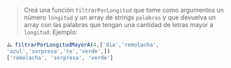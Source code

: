 > Creá una función `filtrarPorLongitud` que tome como argumentos un número `longitud` y un array de strings `palabras` y que devuelva un array con las palabras que tengan una cantidad de letras mayor a `longitud`. Ejemplo:
>
```javascript
ム filtrarPorLongitudMayorA(4,['dia','remolacha',
'azul','sorpresa','te','verde',])
['remolacha', 'sorpresa', 'verde']
```
